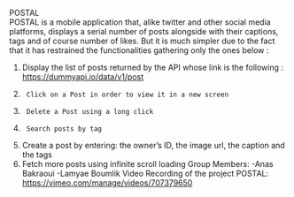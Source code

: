 POSTAL                                                                                                                                                                                                                                                                                                                                                  
POSTAL is a mobile application that, alike twitter and other social media platforms, displays a serial number of posts alongside with their captions, tags and of course number of likes. But it is much simpler due to the fact that it has restrained the functionalities gathering only the ones below :
1.	Display the list of posts returned by the API whose link is the following : https://dummyapi.io/data/v1/post
2.		Click on a Post in order to view it in a new screen
3.		Delete a Post using a long click   
4.		Search posts by tag
5.	  Create a post by entering: the owner’s ID, the image url, the caption and the tags
6.	  Fetch more posts using infinite scroll loading
Group Members:
-Anas Bakraoui
-Lamyae Boumlik
Video Recording of the project POSTAL:
https://vimeo.com/manage/videos/707379650 
